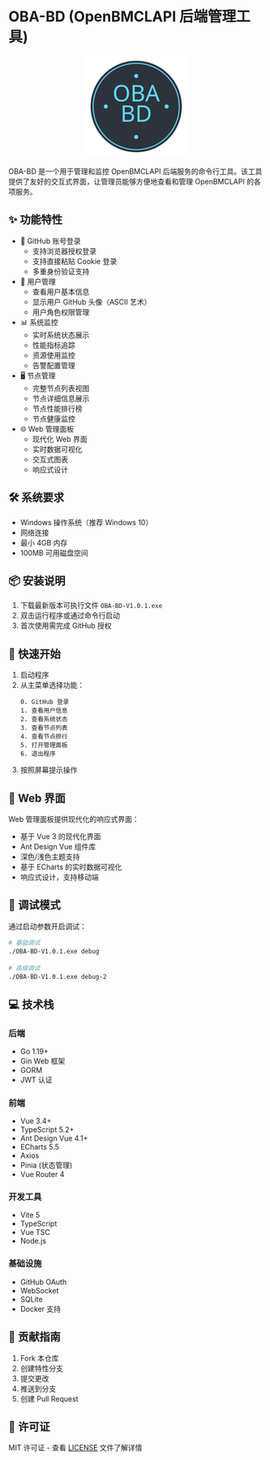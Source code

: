 # OBA-BD (OpenBMCLAPI 后端管理工具)

<div align="center">
    <img src="logo.svg" alt="OBA-BD Logo" width="200" height="200">
</div>

OBA-BD 是一个用于管理和监控 OpenBMCLAPI 后端服务的命令行工具。该工具提供了友好的交互式界面，让管理员能够方便地查看和管理 OpenBMCLAPI 的各项服务。

## ✨ 功能特性

- 🔐 GitHub 账号登录
  - 支持浏览器授权登录
  - 支持直接粘贴 Cookie 登录
  - 多重身份验证支持
- 👤 用户管理
  - 查看用户基本信息
  - 显示用户 GitHub 头像（ASCII 艺术）
  - 用户角色权限管理
- 📊 系统监控
  - 实时系统状态展示
  - 性能指标追踪
  - 资源使用监控
  - 告警配置管理
- 🖥️ 节点管理
  - 完整节点列表视图
  - 节点详细信息展示
  - 节点性能排行榜
  - 节点健康监控
- 🌐 Web 管理面板
  - 现代化 Web 界面
  - 实时数据可视化
  - 交互式图表
  - 响应式设计

## 🛠️ 系统要求

- Windows 操作系统（推荐 Windows 10）
- 网络连接
- 最小 4GB 内存
- 100MB 可用磁盘空间

## 📦 安装说明

1. 下载最新版本可执行文件 `OBA-BD-V1.0.1.exe`
2. 双击运行程序或通过命令行启动
3. 首次使用需完成 GitHub 授权

## 🚀 快速开始

1. 启动程序
2. 从主菜单选择功能：
   ```
   0. GitHub 登录
   1. 查看用户信息
   2. 查看系统状态
   3. 查看节点列表
   4. 查看节点排行
   5. 打开管理面板
   6. 退出程序
   ```
3. 按照屏幕提示操作

## 🎨 Web 界面

Web 管理面板提供现代化的响应式界面：

- 基于 Vue 3 的现代化界面
- Ant Design Vue 组件库
- 深色/浅色主题支持
- 基于 ECharts 的实时数据可视化
- 响应式设计，支持移动端

## 🔧 调试模式

通过启动参数开启调试：
```bash
# 基础调试
./OBA-BD-V1.0.1.exe debug

# 高级调试
./OBA-BD-V1.0.1.exe debug-2
```

## 💻 技术栈

### 后端
- Go 1.19+
- Gin Web 框架
- GORM
- JWT 认证

### 前端
- Vue 3.4+
- TypeScript 5.2+
- Ant Design Vue 4.1+
- ECharts 5.5
- Axios
- Pinia (状态管理)
- Vue Router 4

### 开发工具
- Vite 5
- TypeScript
- Vue TSC
- Node.js

### 基础设施
- GitHub OAuth
- WebSocket
- SQLite
- Docker 支持

## 🤝 贡献指南

1. Fork 本仓库
2. 创建特性分支
3. 提交更改
4. 推送到分支
5. 创建 Pull Request

## 📄 许可证

MIT 许可证 - 查看 [LICENSE](LICENSE) 文件了解详情 